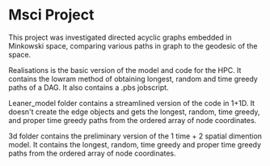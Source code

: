 # Msci Project

This project was investigated directed acyclic graphs embedded in Minkowski space, comparing various paths in graph to the geodesic of the space. 

Realisations is the basic version of the model and code for the HPC. It contains the lowram method of obtaining longest, random and time greedy paths of a DAG. It also contains a .pbs jobscript. 

Leaner_model folder contains a streamlined version of the code in 1+1D. It doesn't create the edge objects and gets the longest, random, time greedy, and proper time greedy paths from the ordered array of node coordinates. 

3d folder contains the preliminary version of the 1 time + 2 spatial dimention model. It contains the longest, random, time greedy and proper time greedy paths from the ordered array of node coordinates. 

